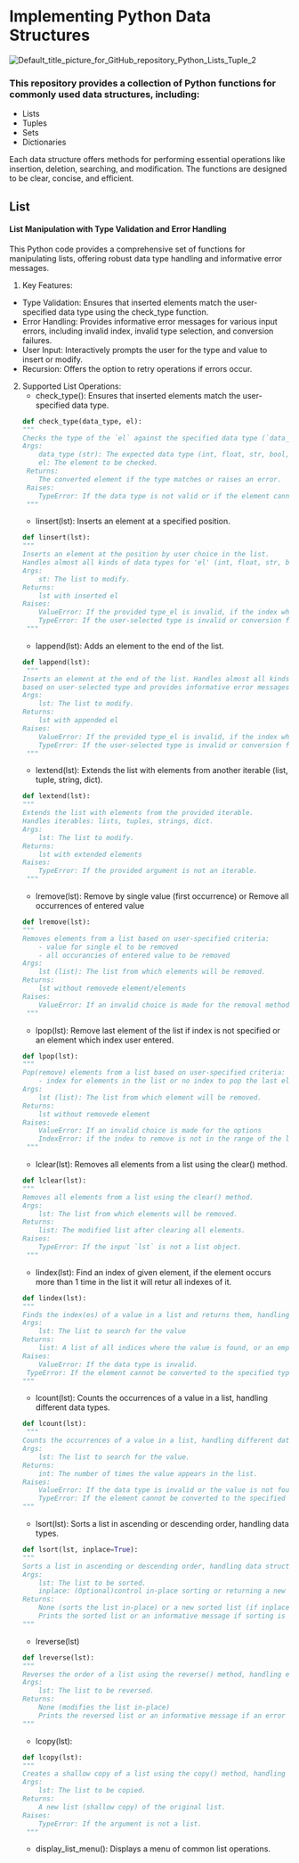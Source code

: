 # Implementing Python Data Structures

![Default_title_picture_for_GitHub_repository_Python_Lists_Tuple_2](https://github.com/pgnikolov/implementing-python-data-structures/assets/151896883/e21970fa-c162-4dea-aef6-f5d46585b818)

### This repository provides a collection of Python functions for commonly used data structures, including:

* Lists
* Tuples
* Sets
* Dictionaries

Each data structure offers methods for performing essential operations like insertion, deletion, searching, and modification.
The functions are designed to be clear, concise, and efficient.

## List

#### List Manipulation with Type Validation and Error Handling

This Python code provides a comprehensive set of functions for manipulating lists, offering robust data type handling and informative error messages.

1. Key Features:

- Type Validation: Ensures that inserted elements match the user-specified data type using the check_type function.
- Error Handling: Provides informative error messages for various input errors, including invalid index, invalid type selection, and conversion failures.
- User Input: Interactively prompts the user for the type and value to insert or modify.
- Recursion: Offers the option to retry operations if errors occur.

2. Supported List Operations:
	- check_type(): Ensures that inserted elements match the user-specified data type.
   ```python
   def check_type(data_type, el):
   """
   Checks the type of the `el` against the specified data type (`data_type`).
   Args:
       data_type (str): The expected data type (int, float, str, bool, list, tuple, set, dict).
       el: The element to be checked.
    Returns:
       The converted element if the type matches or raises an error.
    Raises:
       TypeError: If the data type is not valid or if the element cannot be converted to the specified type.
    """
   ```
    - linsert(lst): Inserts an element at a specified position.
   ```python
   def linsert(lst):
   """
   Inserts an element at the position by user choice in the list.
   Handles almost all kinds of data types for 'el' (int, float, str, bool, list, tuple, set, dict) based on user-selected type and provides informative error messages.
   Args:
       st: The list to modify.
   Returns:
       lst with inserted el
   Raises:
       ValueError: If the provided type_el is invalid, if the index which user entered is not int.
       TypeError: If the user-selected type is invalid or conversion fails.
    """
   ```
    - lappend(lst): Adds an element to the end of the list.
   ```python
   def lappend(lst):
    """
   Inserts an element at the end of the list. Handles almost all kinds of data types for 'el'(int, float, str, bool, list, tuple, set, dict)
   based on user-selected type and provides informative error messages.
   Args:
       lst: The list to modify.
   Returns:
       lst with appended el
   Raises:
       ValueError: If the provided type_el is invalid, if the index which user entered is not int.
       TypeError: If the user-selected type is invalid or conversion fails.
    """
   ```
    - lextend(lst): Extends the list with elements from another iterable (list, tuple, string, dict).
   ```python
   def lextend(lst):
   """
   Extends the list with elements from the provided iterable.
   Handles iterables: lists, tuples, strings, dict.
   Args:
       lst: The list to modify.
   Returns:
       lst with extended elements
   Raises:
       TypeError: If the provided argument is not an iterable.
    """
   ```
    - lremove(lst): Remove by single value (first occurrence) or Remove all occurrences of entered value
   ```python
   def lremove(lst):
   """
   Removes elements from a list based on user-specified criteria:
       - value for single el to be removed
       - all occurancies of entered value to be removed
   Args:
       lst (list): The list from which elements will be removed.
   Returns:
       lst without removede element/elements
   Raises:
       ValueError: If an invalid choice is made for the removal method or if the value to remove is not found in the list.
    """
   ```
    - lpop(lst): Remove last element of the list if index is not specified or an element which index user entered.
   ```python
   def lpop(lst):
   """
   Pop(remove) elements from a list based on user-specified criteria:
       - index for elements in the list or no index to pop the last element
   Args:
       lst (list): The list from which element will be removed.
   Returns:
       lst without removede element
   Raises:
       ValueError: If an invalid choice is made for the options
       IndexError: if the index to remove is not in the range of the list.
    """
   ``` 
    - lclear(lst): Removes all elements from a list using the clear() method.
   ```python
   def lclear(lst):
   """
   Removes all elements from a list using the clear() method.
   Args:
       lst: The list from which elements will be removed.
   Returns:
       list: The modified list after clearing all elements.
   Raises:
       TypeError: If the input `lst` is not a list object.
    """
   ```
    - lindex(lst): Find an index of given element, if the element occurs more than 1 time in the list it will retur all indexes of it.
   ```python
   def lindex(lst):
   """
   Finds the index(es) of a value in a list and returns them, handling different data types.
   Args:
       lst: The list to search for the value
   Returns:
       list: A list of all indices where the value is found, or an empty list if not found.
   Raises:
       ValueError: If the data type is invalid.
   	TypeError: If the element cannot be converted to the specified type.
   """
   ```
    - lcount(lst): Counts the occurrences of a value in a list, handling different data types.
   ```python
   def lcount(lst):
    """
   Counts the occurrences of a value in a list, handling different data types.
   Args:
       lst: The list to search for the value.
   Returns:
       int: The number of times the value appears in the list.
   Raises:
       ValueError: If the data type is invalid or the value is not found in the list.
       TypeError: If the element cannot be converted to the specified type.
   """
   ```
    - lsort(lst): Sorts a list in ascending or descending order, handling data types.
   ```python
   def lsort(lst, inplace=True):
   """
   Sorts a list in ascending or descending order, handling data structures.
   Args:
       lst: The list to be sorted.
       inplace: (Optional)control in-place sorting or returning a new list. Defaults to True (in-place sorting).
   Returns:
       None (sorts the list in-place) or a new sorted list (if inplace=False).
       Prints the sorted list or an informative message if sorting is not possible.
   """
   ```
   - lreverse(lst)
   ```python
   def lreverse(lst):
   """
   Reverses the order of a list using the reverse() method, handling errors.
   Args:
       lst: The list to be reversed.
   Returns:
       None (modifies the list in-place)
       Prints the reversed list or an informative message if an error occurs.
   """
   ```
   - lcopy(lst):
   ```python
   def lcopy(lst):
   """
   Creates a shallow copy of a list using the copy() method, handling errors.
   Args:
       lst: The list to be copied.
   Returns:
       A new list (shallow copy) of the original list.
   Raises:
       TypeError: If the argument is not a list.
	"""  
   ```
   - display_list_menu(): Displays a menu of common list operations.

